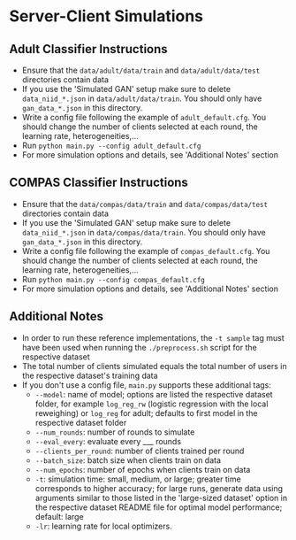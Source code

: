 # Server-Client Simulations

## Adult Classifier Instructions
- Ensure that the ```data/adult/data/train``` and ```data/adult/data/test``` directories contain data
- If you use the 'Simulated GAN' setup make sure to delete ```data_niid_*.json``` in ```data/adult/data/train```. You should only have ```gan_data_*.json``` in this directory.
- Write a config file following the example of ```adult_default.cfg```. You should change the number of clients selected at each round, the learning rate, heterogeneities,...
- Run ```python main.py --config adult_default.cfg```
- For more simulation options and details, see 'Additional Notes' section

## COMPAS Classifier Instructions
- Ensure that the ```data/compas/data/train``` and ```data/compas/data/test``` directories contain data
- If you use the 'Simulated GAN' setup make sure to delete ```data_niid_*.json``` in ```data/compas/data/train```. You should only have ```gan_data_*.json``` in this directory.
- Write a config file following the example of ```compas_default.cfg```. You should change the number of clients selected at each round, the learning rate, heterogeneities,...
- Run ```python main.py --config compas_default.cfg```
- For more simulation options and details, see 'Additional Notes' section

## Additional Notes
- In order to run these reference implementations, the ```-t sample``` tag must have been used when running the ```./preprocess.sh``` script for the respective dataset
- The total number of clients simulated equals the total number of users in the respective dataset's training data
- If you don't use a config file, ```main.py``` supports these additional tags:
    - ```--model```: name of model; options are listed the respective dataset folder, for example ```log_reg_rw``` (logistic regression with the local reweighing) or ```log_reg``` for adult; defaults to first model in the respective dataset folder
    - ```--num_rounds```: number of rounds to simulate
    - ```--eval_every```: evaluate every ___ rounds
    - ```--clients_per_round```: number of clients trained per round
    - ```--batch_size```: batch size when clients train on data
    - ```--num_epochs```: number of epochs when clients train on data
    - ```-t```: simulation time: small, medium, or large; greater time corresponds to higher accuracy; for large runs, generate data using arguments similar to those listed in the 'large-sized dataset' option in the respective dataset README file for optimal model performance; default: large
    - ```-lr```: learning rate for local optimizers. 

